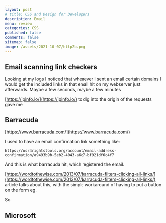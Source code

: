 ```yaml
---
layout: post
# title: CSS and Design for Developers 
description: Email
menu: review
categories: CSS 
published: false 
comments: false     
sitemap: false
image: /assets/2021-10-07/http2b.png
---
```


<!-- ## Introduction. -->

<!-- [![alt text](/assets/2021-08-04/local.jpg "local")](/assets/2021-08-04/local.jpg) -->
<!-- [![alt text](/assets/2021-10-07/http2b.png "http2"){:width="200px"}](/assets/2021-10-07/http2b.png) -->


## Email scanning link checkers

Looking at my logs I noticed that whenever I sent an email certain domains I would get the included links in that email hit on my webserver just afterwards. Maybe a few seconds, maybe a few minutes

[https://ipinfo.io/](https://ipinfo.io/) to dig into the origin of the requests gave me


## Barracuda

[https://www.barracuda.com/](https://www.barracuda.com/)


I used to have an email confirmation link something like:

```https://osr4rightstools.org/account/email-address-confirmation/a9493b9b-5eb2-4043-a6c7-bf921df6c4f7```

And this is what barracuda hit, which registered the email.

[https://wordtothewise.com/2013/07/barracuda-filters-clicking-all-links/](https://wordtothewise.com/2013/07/barracuda-filters-clicking-all-links/) article talks about this, with the simple workaround of having to put a button on the form eg.


So


## Microsoft


